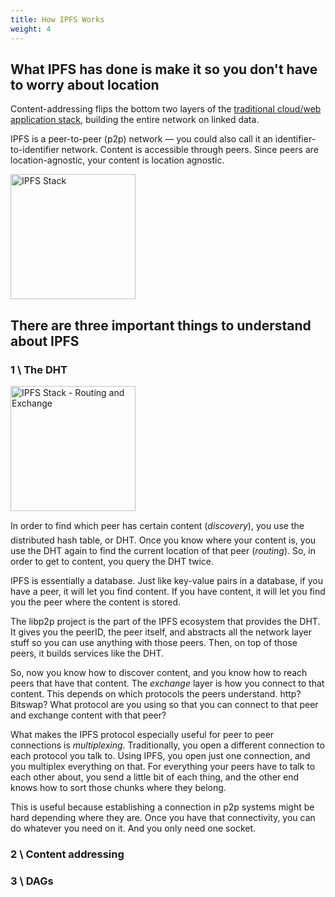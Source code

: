 ```yaml
---
title: How IPFS Works
weight: 4
---
```


## What IPFS has done is make it so you don't have to worry about location

Content-addressing flips the bottom two layers of the [traditional cloud/web application stack](https://en.wikipedia.org/wiki/Internet_protocol_suite), building the entire network on linked data.

IPFS is a peer-to-peer (p2p) network — you could also call it an identifier-to-identifier network. Content is accessible through peers. Since peers are location-agnostic, your content is location agnostic.

<img alt="IPFS Stack" src="../assets/ipfs_stack.png" width="200px" />

## There are three important things to understand about IPFS

### 1 \\ The DHT

<img alt="IPFS Stack - Routing and Exchange" src="../assets/ipfs_stack-exchange_routing.png" width="200px" />

In order to find which peer has certain content (_discovery_), you use the distributed hash table, or DHT. Once you know where your content is, you use the DHT again to find the current location of that peer (_routing_). So, in order to get to content, you query the DHT twice.

IPFS is essentially a database. Just like key-value pairs in a database, if you have a peer, it will let you find content. If you have content, it will let you find you the peer where the content is stored.

<div class="alert alert-info">
    The <a hrefm src="https://libp2p.io/">libp2p</a> project is the part of the IPFS ecosystem that provides the DHT. It gives you the peerID, the peer itself, and abstracts all the network layer stuff so you can use anything with those peers. Then, on top of those peers, it builds services like the DHT.
</div>

So, now you know how to discover content, and you know how to reach peers that have that content. The _exchange_ layer is how you connect to that content. This depends on which protocols the peers understand. http? Bitswap? What protocol are you using so that you can connect to that peer and exchange content with that peer?

What makes the IPFS protocol especially useful for peer to peer connections is _multiplexing_. Traditionally, you open a different connection to each protocol you talk to. Using IPFS, you open just one connection, and you multiplex everything on that. For everything your peers have to talk to each other about, you send a little bit of each thing, and the other end knows how to sort those chunks where they belong.

This is useful because establishing a connection in p2p systems might be hard depending where they are. Once you have that connectivity, you can do whatever you need on it. And you only need one socket.



### 2 \\ Content addressing


### 3 \\ DAGs
